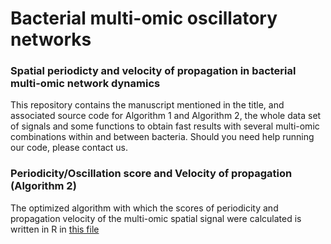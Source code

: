 # Bacterial multi-omic oscillatory networks
### Spatial periodicty and velocity of propagation in bacterial multi-omic network dynamics
This repository contains the manuscript mentioned in the title, and associated source code for Algorithm 1 and Algorithm 2, the whole data set of signals and some functions to obtain fast results with several multi-omic combinations within and between bacteria. Should you need help running our code, please contact us.

### Periodicity/Oscillation score and Velocity of propagation (Algorithm 2)
The optimized algorithm with which the scores of periodicity and propagation velocity of the multi-omic spatial signal were calculated is written in R in [this file](SupplementaryAlgo2.R)
